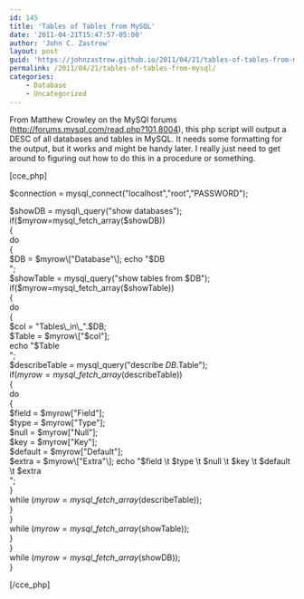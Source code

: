 ```yaml
---
id: 145
title: 'Tables of Tables from MySQL'
date: '2011-04-21T15:47:57-05:00'
author: 'John C. Zastrow'
layout: post
guid: 'https://johnzastrow.github.io/2011/04/21/tables-of-tables-from-mysql/'
permalink: /2011/04/21/tables-of-tables-from-mysql/
categories:
    - Database
    - Uncategorized
---
```


From Matthew Crowley on the MySQl forums (<http://forums.mysql.com/read.php?101,8004>), this php script will output a DESC of all databases and tables in MySQL. It needs some formatting for the output, but it works and might be handy later. I really just need to get around to figuring out how to do this in a procedure or something.

\[cce\_php\]

$connection = mysql\_connect("localhost","root","PASSWORD");

$showDB = mysql\_query("show databases");  
if($myrow=mysql\_fetch\_array($showDB))  
{  
do  
{  
$DB = $myrow\["Database"\];  
echo "$DB \
";  
$showTable = mysql\_query("show tables from $DB");  
if($myrow=mysql\_fetch\_array($showTable))  
{  
do  
{  
$col = "Tables\_in\_".$DB;  
$Table = $myrow\["$col"\];  
echo "$Table \
";  
$describeTable = mysql\_query("describe $DB.$Table");  
if($myrow=mysql\_fetch\_array($describeTable))  
{  
do  
{  
$field = $myrow\["Field"\];  
$type = $myrow\["Type"\];  
$null = $myrow\["Null"\];  
$key = $myrow\["Key"\];  
$default = $myrow\["Default"\];  
$extra = $myrow\["Extra"\];  
echo "$field \\t $type \\t $null \\t $key \\t $default \\t $extra \
";  
}  
while ($myrow=mysql\_fetch\_array($describeTable));  
}  
}  
while ($myrow=mysql\_fetch\_array($showTable));  
}  
}  
while ($myrow=mysql\_fetch\_array($showDB));  
}

\[/cce\_php\]

